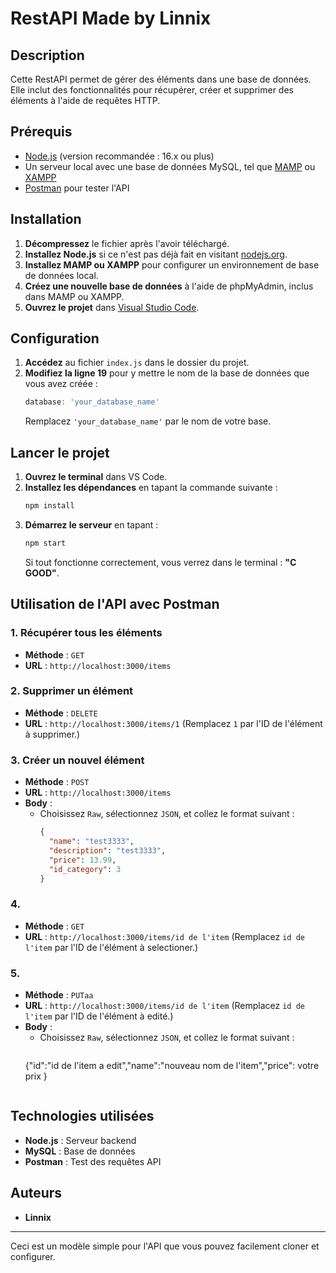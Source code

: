 # RestAPI Made by Linnix

## Description
Cette RestAPI permet de gérer des éléments dans une base de données. Elle inclut des fonctionnalités pour récupérer, créer et supprimer des éléments à l'aide de requêtes HTTP.

## Prérequis

- [Node.js](https://nodejs.org/) (version recommandée : 16.x ou plus)
- Un serveur local avec une base de données MySQL, tel que [MAMP](https://www.mamp.info/en/) ou [XAMPP](https://www.apachefriends.org/index.html)
- [Postman](https://www.postman.com/downloads/) pour tester l'API

## Installation

1. **Décompressez** le fichier après l'avoir téléchargé.
2. **Installez Node.js** si ce n'est pas déjà fait en visitant [nodejs.org](https://nodejs.org).
3. **Installez MAMP ou XAMPP** pour configurer un environnement de base de données local.
4. **Créez une nouvelle base de données** à l'aide de phpMyAdmin, inclus dans MAMP ou XAMPP.
5. **Ouvrez le projet** dans [Visual Studio Code](https://code.visualstudio.com/).

## Configuration

1. **Accédez** au fichier `index.js` dans le dossier du projet.
2. **Modifiez la ligne 19** pour y mettre le nom de la base de données que vous avez créée :
    ```js
    database: 'your_database_name'
    ```
   Remplacez `'your_database_name'` par le nom de votre base.

## Lancer le projet

1. **Ouvrez le terminal** dans VS Code.
2. **Installez les dépendances** en tapant la commande suivante :
    ```bash
    npm install
    ```
3. **Démarrez le serveur** en tapant :
    ```bash
    npm start
    ```
    Si tout fonctionne correctement, vous verrez dans le terminal : **"C GOOD"**.

## Utilisation de l'API avec Postman

### 1. Récupérer tous les éléments
- **Méthode** : `GET`
- **URL** : `http://localhost:3000/items`

### 2. Supprimer un élément
- **Méthode** : `DELETE`
- **URL** : `http://localhost:3000/items/1`
  (Remplacez `1` par l'ID de l'élément à supprimer.)

### 3. Créer un nouvel élément
- **Méthode** : `POST`
- **URL** : `http://localhost:3000/items`
- **Body** : 
  - Choisissez `Raw`, sélectionnez `JSON`, et collez le format suivant :
    ```json
    {
      "name": "test3333",
      "description": "test3333",
      "price": 13.99,
      "id_category": 3
    }
    ```
 ### 4.
- **Méthode** : `GET`
- **URL** : `http://localhost:3000/items/id de l'item`
  (Remplacez `id de l'item` par l'ID de l'élément à selectioner.)

 ### 5.
- **Méthode** : `PUTaa`
- **URL** : `http://localhost:3000/items/id de l'item`
  (Remplacez `id de l'item` par l'ID de l'élément à edité.)
- **Body** : 
  - Choisissez `Raw`, sélectionnez `JSON`, et collez le format suivant :
    ```json
  {"id":"id de l'item a edit","name":"nouveau nom de l'item","price": votre prix }
    ```

## Technologies utilisées

- **Node.js** : Serveur backend
- **MySQL** : Base de données
- **Postman** : Test des requêtes API

## Auteurs

- **Linnix**

---

Ceci est un modèle simple pour l'API que vous pouvez facilement cloner et configurer.
